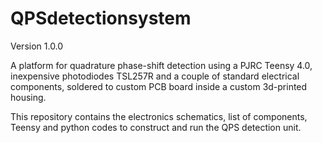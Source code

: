 # QPSdetectionsystem

Version 1.0.0

A platform for quadrature phase-shift detection using a PJRC Teensy 4.0, inexpensive photodiodes TSL257R and a couple of standard electrical components, soldered to custom PCB board inside a custom 3d-printed housing.

This repository contains the electronics schematics, list of components, Teensy and python codes to construct and run the QPS detection unit.
